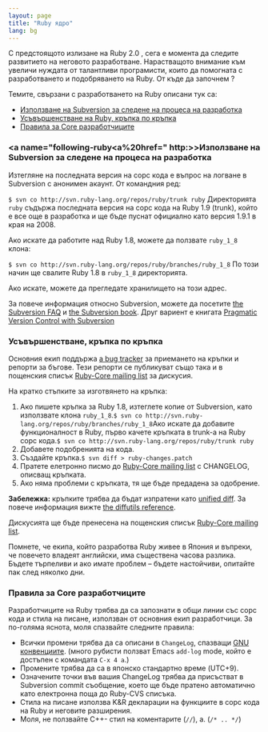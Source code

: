 ```yaml
---
layout: page
title: "Ruby ядро"
lang: bg
---
```


С предстоящото излизане на Ruby 2.0 , сега е момента да следите
развитието на неговото разработване. Нарастващото внимание към увеличи
нуждата от талантливи програмисти, които да помогната с разработването и
подобряването на Ruby. От къде да започнем ?

Темите, свързани с разработването на Ruby описани тук са:

* [Използване на Subversion за следене на процеса на
  разработка](#following-ruby)
* [Усъвършенстване на Ruby, кръпка по кръпка](#patching-ruby)
* [Правила за Core разработчиците](#coding-standards)

###  <a name=\"following-ruby&lt;a%20href=\" http:>&gt;Използване на Subversion за следене на процеса на разработка

Изтегляне на последната версия на сорс кода е въпрос на логване в
Subversion с анонимен акаунт. От командния ред:

 `
 $ svn co http://svn.ruby-lang.org/repos/ruby/trunk ruby
` Директорията `ruby` съдържа последната версия на сорс кода на Ruby 1.9
(trunk), който е все още в разработка и ще бъде пуснат официално като
версия 1.9.1 в края на 2008.

Ако искате да работите над Ruby 1.8, можете да ползвате `ruby_1_8`
клона:

 `
 $ svn co http://svn.ruby-lang.org/repos/ruby/branches/ruby_1_8
` По този начин ще свалите Ruby 1.8 в `ruby_1_8` директорията.

Ако искате, можете да прегледате хранилището на този адрес.

За повече информация относно Subversion, можете да посетите [the
Subversion FAQ][1] и [the Subversion book][2]. Друг вариент е книгата
[Pragmatic Version Control with Subversion][3]

###  <a name="patching-ruby" />Усъвършенстване, кръпка по кръпка

Основния екип поддържа [a bug tracker][4] за приемането на кръпки и
репорти за бъгове. Тези репорти се публикуват също така и в пощенския
списък [Ruby-Core mailing list](/en/community/mailing-lists/#ruby-core)
за дискусия.

На кратко стъпките за изготвянето на кръпка:

1.  Ако пишете кръпка за Ruby 1.8, изтеглете копие от Subversion, като
    използвате клона `ruby_1_8`.`
     $ svn co http://svn.ruby-lang.org/repos/ruby/branches/ruby_1_8
    `Ако искате да добавите функционалност в Ruby, първо качете кръпката
    в trunk-а на Ruby сорс кода.`
     $ svn co http://svn.ruby-lang.org/repos/ruby/trunk ruby
    `
2.  Добавете подобренията на кода.
3.  Създайте кръпка.`
     $ svn diff > ruby-changes.patch
    `
4.  Пратете елетронно писмо до [Ruby-Core mailing
    list](/en/community/mailing-lists/#ruby-core) с CHANGELOG, описващ
    кръпката.
5.  Ако няма проблеми с кръпката, тя ще бъде предадена за одобрение.

**Забележка:** кръпките трябва да бъдат изпратени като [unified
diff][5]. За повече информация вижте [the diffutils reference][6].

Дискусията ще бъде пренесена на пощенския списък [Ruby-Core mailing
list](/en/community/mailing-lists/#ruby-core).

Помнете, че екипа, който разработва Ruby живее в Япония и въпреки, че
повечето владеят английски, има съществена часова разлика. Бъдете
търпеливи и ако имате проблем – бъдете настойчиви, опитайте пак след
няколко дни.

###  <a name="coding-standards" />Правила за Core разработчиците

Разработчиците на Ruby трябва да са запознати в общи линии със сорс кода
и стила на писане, използван от основния екип разработчици. За по-голяма
яснота, моля спазвайте следните правила:

* Всички промени трябва да са описани в `ChangeLog`, спазващи [GNU
  конвенциите][7]. (много рубисти ползват Emacs `add-log` mode, който е
  достъпен с командата `C-x 4 a`.)
* Промените трябва да са в японско стандартно време (UTC+9).
* Означените точки във вашия ChangeLog трябва да присъстват в Subversion
  commit съобщение, което ще бъде пратено автоматично като електронна
  поща до Ruby-CVS списъка.
* Стила на писане използва K&amp;R декларации на функциите в сорс кода
  на Ruby и неговите разширения.
* Моля, не ползвайте C++- стил на коментарите (`//`), а. (`/* .. */`)



[1]: http://subversion.tigris.org/faq.html 
[2]: http://svnbook.org 
[3]: http://www.pragmaticprogrammer.com/titles/svn/ 
[4]: http://redmine.ruby-lang.org/ 
[5]: http://www.gnu.org/software/diffutils/manual/html_node/Unified-Format.html 
[6]: http://www.gnu.org/software/diffutils/manual/html_node/Merging-with-patch.html#Merging%20with%20patch 
[7]: http://www.gnu.org/prep/standards/standards.html#Change-Logs 
